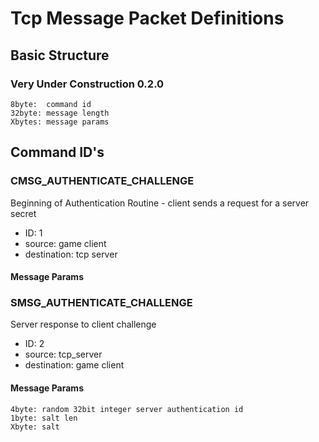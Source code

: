 # Tcp Message Packet Definitions

## Basic Structure

### Very Under Construction 0.2.0
```
8byte:  command id
32byte: message length
Xbytes: message params
```


## Command ID's

### CMSG_AUTHENTICATE_CHALLENGE

Beginning of Authentication Routine - client sends a request for a server secret

* ID: 1
* source: game client
* destination: tcp server

#### Message Params

### SMSG_AUTHENTICATE_CHALLENGE

Server response to client challenge

* ID: 2
* source: tcp_server
* destination: game client

#### Message Params

```
4byte: random 32bit integer server authentication id
1byte: salt len
Xbyte: salt
```

